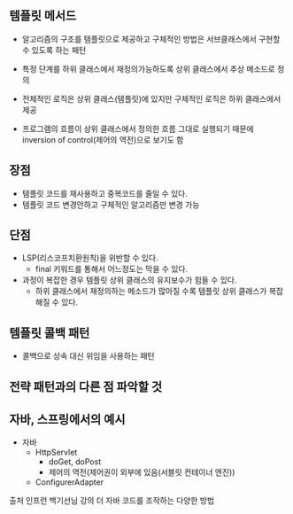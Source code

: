 ## 템플릿 메서드
- 알고리즘의 구조를 템플릿으로 제공하고 구체적인 방법은 서브클래스에서 구현할 수 있도록 하는 패턴

- 특정 단계를 하위 클래스에서 재정의가능하도록 상위 클래스에서 추상 메소드로 정의

- 전체적인 로직은 상위 클래스(템플릿)에 있지만
구체적인 로직은 하위 클래스에서 제공

- 프로그램의 흐름이 상위 클래스에서 정의한 흐름 그대로 실행되기 때문에 inversion of control(제어의 역전)으로 보기도 함

## 장점
- 템플릿 코드를 재사용하고 중복코드를 줄일 수 있다.
- 템플릿 코드 변경안하고 구체적인 알고리즘만 변경 가능

## 단점
-  LSP(리스코프치환원칙)을 위반할 수 있다.
    - final 키워드를 통해서 어느정도는 막을 수 있다.
- 과정이 복잡한 경우 템플릿 상위 클래스의 유지보수가 힘들 수 있다.
    - 하위 클래스에서 재정의하는 메소드가 많아질 수록 템플릿 상위 클래스가 복잡해질 수 있다.


## 템플릿 콜백 패턴
- 콜백으로 상속 대신 위임을 사용하는 패턴

## 전략 패턴과의 다른 점 파악할 것

## 자바, 스프링에서의 예시
- 자바
    - HttpServlet
        - doGet, doPost
        - 제어의 역전(제어권이 외부에 있음(서블릿 컨테이너 엔진))
    - ConfigurerAdapter

출처 인프런 백기선님 강의 더 자바 코드를 조작하는 다양한 방법